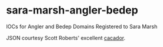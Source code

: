 # sara-marsh-angler-bedep
IOCs for Angler and Bedep Domains Registered to Sara Marsh

JSON courtesy Scott Roberts' excellent [cacador](https://github.com/sroberts/cacador).
